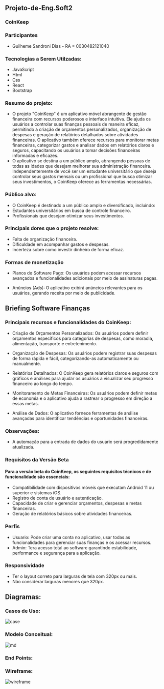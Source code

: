 ## Projeto-de-Eng.Soft2


   ### CoinKeep
   
  
### Participantes
  * Guilheme Sandroni Dias - RA = 0030482121040
  
### Tecnologias a Serem Utilzadas:

  * JavaScript
  * Html
  * Css
  * React
  * Bootstrap
  
  
  
### Resumo do projeto:
 * O projeto "CoinKeep" é um aplicativo móvel abrangente de gestão financeira com recursos poderosos e interface intuitiva. Ele ajuda os usuários a controlar suas finanças pessoais de maneira eficaz, permitindo a criação de orçamentos personalizados, organização de despesas e geração de relatórios detalhados sobre atividades financeiras. O aplicativo também oferece recursos para monitorar metas financeiras, categorizar gastos e analisar dados em relatórios claros e seguros, capacitando os usuários a tomar decisões financeiras informadas e eficazes.
* O aplicativo se destina a um público amplo, abrangendo pessoas de todas as idades que desejam melhorar sua administração financeira. Independentemente de você ser um estudante universitário que deseja controlar seus gastos mensais ou um profissional que busca otimizar seus investimentos, o CoinKeep oferece as ferramentas necessárias.


### Público alvo:
 * O CoinKeep é destinado a um público amplo e diversificado, incluindo:
 * Estudantes universitários em busca de controle financeiro.
 * Profissionais que desejam otimizar seus investimentos.


### Principais dores que o projeto resolve:
 * Falta de organização financeira.
 * Dificuldade em acompanhar gastos e despesas.
 * Incerteza sobre como investir dinheiro de forma eficaz.
  
### Formas de monetização
  * Planos de Software Pago: Os usuários podem acessar recursos avançados e funcionalidades adicionais por meio de assinaturas pagas.

  * Anúncios (Ads): O aplicativo exibirá anúncios relevantes para os usuários, gerando receita por meio de publicidade.

## Briefing Software Finanças

### Principais recursos e funcionalidades do CoinKeep:

* Criação de Orçamentos Personalizados: Os usuários podem definir orçamentos específicos para categorias de despesas, como moradia, alimentação, transporte e entretenimento.

* Organização de Despesas: Os usuários podem registrar suas despesas de forma rápida e fácil, categorizando-as automaticamente ou manualmente.

* Relatórios Detalhados: O CoinKeep gera relatórios claros e seguros com gráficos e análises para ajudar os usuários a visualizar seu progresso financeiro ao longo do tempo.

* Monitoramento de Metas Financeiras: Os usuários podem definir metas de economia e o aplicativo ajuda a rastrear o progresso em direção a essas metas.

* Análise de Dados: O aplicativo fornece ferramentas de análise avançadas para identificar tendências e oportunidades financeiras.

### Observações:
* A automação para a entrada de dados do usuario será progredidamente atualizada.


### Requisitos da Versão Beta
#### Para a versão beta do CoinKeep, os seguintes requisitos técnicos e de funcionalidade são essenciais:
* Compatibilidade com dispositivos móveis que executam Android 11 ou superior e sistemas iOS.
* Registro de conta de usuário e autenticação.
* Capacidade de criar e gerenciar orçamentos, despesas e metas financeiras.
* Geração de relatórios básicos sobre atividades financeiras.
  
### Perfis
* Usuario: Pode criar uma conta no aplicativo, usar todas as funcionalidades  para gerenciar suas finanças e os acessar recursos.
*  Admin: Tera acesso total ao software garantindo estabilidade, performance e segurança para a aplicação.

### Responsividade
* Ter o layout correto para larguras de tela com 320px ou mais.
* Não considerar larguras menores que 320px.

## Diagramas:

### Casos de Uso:
![case](Docs/cases/use-case.png)

### Modelo Conceitual:
![md](Docs/modeloconceitual/modconceitcopy.png)

### End Points:

### Wireframe:
![wireframe](Docs/Baixa_Fidelidade/Wireframe_Baixa_fidelidade.png)
